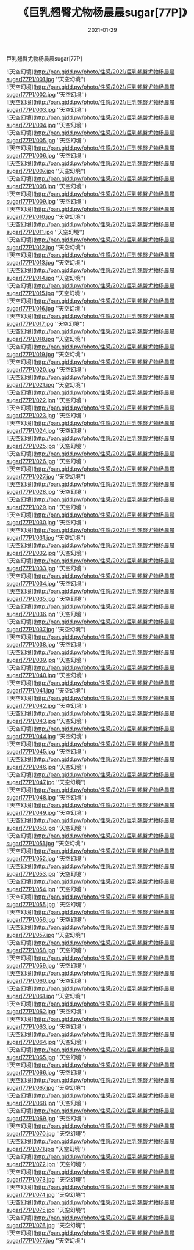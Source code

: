 ﻿---
layout: post
title:  《巨乳翘臀尤物杨晨晨sugar[77P]》
date:   2021-01-29
img: http://pan.gjdd.pw/photo/性感/2021/巨乳翘臀尤物杨晨晨sugar[77P]/000.jpg
categories: [美女, 性感, 泳衣]
---

巨乳翘臀尤物杨晨晨sugar[77P]



![天空幻境](http://pan.gjdd.pw/photo/性感/2021/巨乳翘臀尤物杨晨晨sugar[77P]/001.jpg ''天空幻境'') <br>
![天空幻境](http://pan.gjdd.pw/photo/性感/2021/巨乳翘臀尤物杨晨晨sugar[77P]/002.jpg ''天空幻境'') <br>
![天空幻境](http://pan.gjdd.pw/photo/性感/2021/巨乳翘臀尤物杨晨晨sugar[77P]/003.jpg ''天空幻境'') <br>
![天空幻境](http://pan.gjdd.pw/photo/性感/2021/巨乳翘臀尤物杨晨晨sugar[77P]/004.jpg ''天空幻境'') <br>
![天空幻境](http://pan.gjdd.pw/photo/性感/2021/巨乳翘臀尤物杨晨晨sugar[77P]/005.jpg ''天空幻境'') <br>
![天空幻境](http://pan.gjdd.pw/photo/性感/2021/巨乳翘臀尤物杨晨晨sugar[77P]/006.jpg ''天空幻境'') <br>
![天空幻境](http://pan.gjdd.pw/photo/性感/2021/巨乳翘臀尤物杨晨晨sugar[77P]/007.jpg ''天空幻境'') <br>
![天空幻境](http://pan.gjdd.pw/photo/性感/2021/巨乳翘臀尤物杨晨晨sugar[77P]/008.jpg ''天空幻境'') <br>
![天空幻境](http://pan.gjdd.pw/photo/性感/2021/巨乳翘臀尤物杨晨晨sugar[77P]/009.jpg ''天空幻境'') <br>
![天空幻境](http://pan.gjdd.pw/photo/性感/2021/巨乳翘臀尤物杨晨晨sugar[77P]/010.jpg ''天空幻境'') <br>
![天空幻境](http://pan.gjdd.pw/photo/性感/2021/巨乳翘臀尤物杨晨晨sugar[77P]/011.jpg ''天空幻境'') <br>
![天空幻境](http://pan.gjdd.pw/photo/性感/2021/巨乳翘臀尤物杨晨晨sugar[77P]/012.jpg ''天空幻境'') <br>
![天空幻境](http://pan.gjdd.pw/photo/性感/2021/巨乳翘臀尤物杨晨晨sugar[77P]/013.jpg ''天空幻境'') <br>
![天空幻境](http://pan.gjdd.pw/photo/性感/2021/巨乳翘臀尤物杨晨晨sugar[77P]/014.jpg ''天空幻境'') <br>
![天空幻境](http://pan.gjdd.pw/photo/性感/2021/巨乳翘臀尤物杨晨晨sugar[77P]/015.jpg ''天空幻境'') <br>
![天空幻境](http://pan.gjdd.pw/photo/性感/2021/巨乳翘臀尤物杨晨晨sugar[77P]/016.jpg ''天空幻境'') <br>
![天空幻境](http://pan.gjdd.pw/photo/性感/2021/巨乳翘臀尤物杨晨晨sugar[77P]/017.jpg ''天空幻境'') <br>
![天空幻境](http://pan.gjdd.pw/photo/性感/2021/巨乳翘臀尤物杨晨晨sugar[77P]/018.jpg ''天空幻境'') <br>
![天空幻境](http://pan.gjdd.pw/photo/性感/2021/巨乳翘臀尤物杨晨晨sugar[77P]/019.jpg ''天空幻境'') <br>
![天空幻境](http://pan.gjdd.pw/photo/性感/2021/巨乳翘臀尤物杨晨晨sugar[77P]/020.jpg ''天空幻境'') <br>
![天空幻境](http://pan.gjdd.pw/photo/性感/2021/巨乳翘臀尤物杨晨晨sugar[77P]/021.jpg ''天空幻境'') <br>
![天空幻境](http://pan.gjdd.pw/photo/性感/2021/巨乳翘臀尤物杨晨晨sugar[77P]/022.jpg ''天空幻境'') <br>
![天空幻境](http://pan.gjdd.pw/photo/性感/2021/巨乳翘臀尤物杨晨晨sugar[77P]/023.jpg ''天空幻境'') <br>
![天空幻境](http://pan.gjdd.pw/photo/性感/2021/巨乳翘臀尤物杨晨晨sugar[77P]/024.jpg ''天空幻境'') <br>
![天空幻境](http://pan.gjdd.pw/photo/性感/2021/巨乳翘臀尤物杨晨晨sugar[77P]/025.jpg ''天空幻境'') <br>
![天空幻境](http://pan.gjdd.pw/photo/性感/2021/巨乳翘臀尤物杨晨晨sugar[77P]/026.jpg ''天空幻境'') <br>
![天空幻境](http://pan.gjdd.pw/photo/性感/2021/巨乳翘臀尤物杨晨晨sugar[77P]/027.jpg ''天空幻境'') <br>
![天空幻境](http://pan.gjdd.pw/photo/性感/2021/巨乳翘臀尤物杨晨晨sugar[77P]/028.jpg ''天空幻境'') <br>
![天空幻境](http://pan.gjdd.pw/photo/性感/2021/巨乳翘臀尤物杨晨晨sugar[77P]/029.jpg ''天空幻境'') <br>
![天空幻境](http://pan.gjdd.pw/photo/性感/2021/巨乳翘臀尤物杨晨晨sugar[77P]/030.jpg ''天空幻境'') <br>
![天空幻境](http://pan.gjdd.pw/photo/性感/2021/巨乳翘臀尤物杨晨晨sugar[77P]/031.jpg ''天空幻境'') <br>
![天空幻境](http://pan.gjdd.pw/photo/性感/2021/巨乳翘臀尤物杨晨晨sugar[77P]/032.jpg ''天空幻境'') <br>
![天空幻境](http://pan.gjdd.pw/photo/性感/2021/巨乳翘臀尤物杨晨晨sugar[77P]/033.jpg ''天空幻境'') <br>
![天空幻境](http://pan.gjdd.pw/photo/性感/2021/巨乳翘臀尤物杨晨晨sugar[77P]/034.jpg ''天空幻境'') <br>
![天空幻境](http://pan.gjdd.pw/photo/性感/2021/巨乳翘臀尤物杨晨晨sugar[77P]/035.jpg ''天空幻境'') <br>
![天空幻境](http://pan.gjdd.pw/photo/性感/2021/巨乳翘臀尤物杨晨晨sugar[77P]/036.jpg ''天空幻境'') <br>
![天空幻境](http://pan.gjdd.pw/photo/性感/2021/巨乳翘臀尤物杨晨晨sugar[77P]/037.jpg ''天空幻境'') <br>
![天空幻境](http://pan.gjdd.pw/photo/性感/2021/巨乳翘臀尤物杨晨晨sugar[77P]/038.jpg ''天空幻境'') <br>
![天空幻境](http://pan.gjdd.pw/photo/性感/2021/巨乳翘臀尤物杨晨晨sugar[77P]/039.jpg ''天空幻境'') <br>
![天空幻境](http://pan.gjdd.pw/photo/性感/2021/巨乳翘臀尤物杨晨晨sugar[77P]/040.jpg ''天空幻境'') <br>
![天空幻境](http://pan.gjdd.pw/photo/性感/2021/巨乳翘臀尤物杨晨晨sugar[77P]/041.jpg ''天空幻境'') <br>
![天空幻境](http://pan.gjdd.pw/photo/性感/2021/巨乳翘臀尤物杨晨晨sugar[77P]/042.jpg ''天空幻境'') <br>
![天空幻境](http://pan.gjdd.pw/photo/性感/2021/巨乳翘臀尤物杨晨晨sugar[77P]/043.jpg ''天空幻境'') <br>
![天空幻境](http://pan.gjdd.pw/photo/性感/2021/巨乳翘臀尤物杨晨晨sugar[77P]/044.jpg ''天空幻境'') <br>
![天空幻境](http://pan.gjdd.pw/photo/性感/2021/巨乳翘臀尤物杨晨晨sugar[77P]/045.jpg ''天空幻境'') <br>
![天空幻境](http://pan.gjdd.pw/photo/性感/2021/巨乳翘臀尤物杨晨晨sugar[77P]/046.jpg ''天空幻境'') <br>
![天空幻境](http://pan.gjdd.pw/photo/性感/2021/巨乳翘臀尤物杨晨晨sugar[77P]/047.jpg ''天空幻境'') <br>
![天空幻境](http://pan.gjdd.pw/photo/性感/2021/巨乳翘臀尤物杨晨晨sugar[77P]/048.jpg ''天空幻境'') <br>
![天空幻境](http://pan.gjdd.pw/photo/性感/2021/巨乳翘臀尤物杨晨晨sugar[77P]/049.jpg ''天空幻境'') <br>
![天空幻境](http://pan.gjdd.pw/photo/性感/2021/巨乳翘臀尤物杨晨晨sugar[77P]/050.jpg ''天空幻境'') <br>
![天空幻境](http://pan.gjdd.pw/photo/性感/2021/巨乳翘臀尤物杨晨晨sugar[77P]/051.jpg ''天空幻境'') <br>
![天空幻境](http://pan.gjdd.pw/photo/性感/2021/巨乳翘臀尤物杨晨晨sugar[77P]/052.jpg ''天空幻境'') <br>
![天空幻境](http://pan.gjdd.pw/photo/性感/2021/巨乳翘臀尤物杨晨晨sugar[77P]/053.jpg ''天空幻境'') <br>
![天空幻境](http://pan.gjdd.pw/photo/性感/2021/巨乳翘臀尤物杨晨晨sugar[77P]/054.jpg ''天空幻境'') <br>
![天空幻境](http://pan.gjdd.pw/photo/性感/2021/巨乳翘臀尤物杨晨晨sugar[77P]/055.jpg ''天空幻境'') <br>
![天空幻境](http://pan.gjdd.pw/photo/性感/2021/巨乳翘臀尤物杨晨晨sugar[77P]/056.jpg ''天空幻境'') <br>
![天空幻境](http://pan.gjdd.pw/photo/性感/2021/巨乳翘臀尤物杨晨晨sugar[77P]/057.jpg ''天空幻境'') <br>
![天空幻境](http://pan.gjdd.pw/photo/性感/2021/巨乳翘臀尤物杨晨晨sugar[77P]/058.jpg ''天空幻境'') <br>
![天空幻境](http://pan.gjdd.pw/photo/性感/2021/巨乳翘臀尤物杨晨晨sugar[77P]/059.jpg ''天空幻境'') <br>
![天空幻境](http://pan.gjdd.pw/photo/性感/2021/巨乳翘臀尤物杨晨晨sugar[77P]/060.jpg ''天空幻境'') <br>
![天空幻境](http://pan.gjdd.pw/photo/性感/2021/巨乳翘臀尤物杨晨晨sugar[77P]/061.jpg ''天空幻境'') <br>
![天空幻境](http://pan.gjdd.pw/photo/性感/2021/巨乳翘臀尤物杨晨晨sugar[77P]/062.jpg ''天空幻境'') <br>
![天空幻境](http://pan.gjdd.pw/photo/性感/2021/巨乳翘臀尤物杨晨晨sugar[77P]/063.jpg ''天空幻境'') <br>
![天空幻境](http://pan.gjdd.pw/photo/性感/2021/巨乳翘臀尤物杨晨晨sugar[77P]/064.jpg ''天空幻境'') <br>
![天空幻境](http://pan.gjdd.pw/photo/性感/2021/巨乳翘臀尤物杨晨晨sugar[77P]/065.jpg ''天空幻境'') <br>
![天空幻境](http://pan.gjdd.pw/photo/性感/2021/巨乳翘臀尤物杨晨晨sugar[77P]/066.jpg ''天空幻境'') <br>
![天空幻境](http://pan.gjdd.pw/photo/性感/2021/巨乳翘臀尤物杨晨晨sugar[77P]/067.jpg ''天空幻境'') <br>
![天空幻境](http://pan.gjdd.pw/photo/性感/2021/巨乳翘臀尤物杨晨晨sugar[77P]/068.jpg ''天空幻境'') <br>
![天空幻境](http://pan.gjdd.pw/photo/性感/2021/巨乳翘臀尤物杨晨晨sugar[77P]/069.jpg ''天空幻境'') <br>
![天空幻境](http://pan.gjdd.pw/photo/性感/2021/巨乳翘臀尤物杨晨晨sugar[77P]/070.jpg ''天空幻境'') <br>
![天空幻境](http://pan.gjdd.pw/photo/性感/2021/巨乳翘臀尤物杨晨晨sugar[77P]/071.jpg ''天空幻境'') <br>
![天空幻境](http://pan.gjdd.pw/photo/性感/2021/巨乳翘臀尤物杨晨晨sugar[77P]/072.jpg ''天空幻境'') <br>
![天空幻境](http://pan.gjdd.pw/photo/性感/2021/巨乳翘臀尤物杨晨晨sugar[77P]/073.jpg ''天空幻境'') <br>
![天空幻境](http://pan.gjdd.pw/photo/性感/2021/巨乳翘臀尤物杨晨晨sugar[77P]/074.jpg ''天空幻境'') <br>
![天空幻境](http://pan.gjdd.pw/photo/性感/2021/巨乳翘臀尤物杨晨晨sugar[77P]/075.jpg ''天空幻境'') <br>
![天空幻境](http://pan.gjdd.pw/photo/性感/2021/巨乳翘臀尤物杨晨晨sugar[77P]/076.jpg ''天空幻境'') <br>
![天空幻境](http://pan.gjdd.pw/photo/性感/2021/巨乳翘臀尤物杨晨晨sugar[77P]/077.jpg ''天空幻境'') <br>